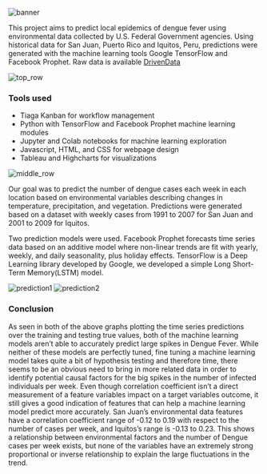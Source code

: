![banner](https://github.com/ramneekc/DengAI/blob/master/img/dengai_banner.JPG)

This project aims to predict local epidemics of dengue fever using environmental data collected by U.S. Federal Government agencies. Using historical data for San Juan, Puerto Rico and Iquitos, Peru, predictions were generated with the machine learning tools Google TensorFlow and Facebook Prophet. Raw data is available [DrivenData]( https://www.drivendata.org/competitions/44/dengai-predicting-disease-spread/)

![top_row](https://github.com/ramneekc/DengAI/blob/master/img/dengai_map.JPG)

### Tools used
-	Tiaga Kanban for workflow management
-	Python with TensorFlow and Facebook Prophet machine learning modules
-	Jupyter and Colab notebooks for machine learning exploration
-	Javascript, HTML, and CSS for webpage design
-	Tableau and Highcharts for visualizations

![middle_row](https://github.com/ramneekc/DengAI/blob/master/img/dengai_yearly.JPG)

Our goal was to predict the number of dengue cases each week in each location based on environmental variables describing changes in temperature, precipitation, and vegetation. Predictions were generated based on a dataset with weekly cases from 1991 to 2007 for San Juan and 2001 to 2009 for Iquitos.

Two prediction models were used. Facebook Prophet forecasts time series data based on an additive model where non-linear trends are fit with yearly, weekly, and daily seasonality, plus holiday effects. TensorFlow is a Deep Learning library developed by Google, we developed a simple Long Short-Term Memory(LSTM) model.

![prediction1](https://github.com/ramneekc/DengAI/blob/master/img/sj_predict.JPG)
![prediction2](https://github.com/ramneekc/DengAI/blob/master/img/iq_predict.JPG)

### Conclusion
As seen in both of the above graphs plotting the time series predictions over the training and testing true values, both of the machine learning models aren’t able to accurately predict large spikes in Dengue Fever.  While neither of these models are perfectly tuned, fine tuning a machine learning model takes quite a bit of hypothesis testing and therefore time, there seems to be an obvious need to bring in more related data in order to identify potential causal factors for the big spikes in the number of infected individuals per week.  Even though correlation coefficient isn’t a direct measurement of a feature variables impact on a target variables outcome, it still gives a good indication of features that can help a machine learning model predict more accurately.  San Juan’s environmental data features have a correlation coefficient range of -0.12 to 0.19 with respect to the number of cases per week, and Iquitos’s range is -0.13 to 0.23.  This shows a relationship between environmental factors and the number of Dengue cases per week exists, but none of the variables have an extremely strong proportional or inverse relationship to explain the large fluctuations in the trend.

